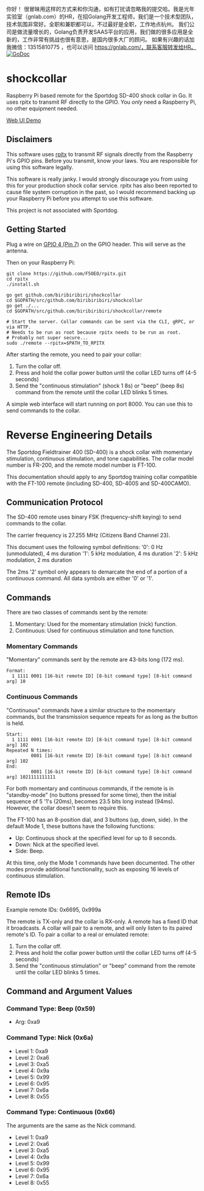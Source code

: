 你好！
很冒昧用这样的方式来和你沟通，如有打扰请忽略我的提交哈。我是光年实验室（gnlab.com）的HR，在招Golang开发工程师，我们是一个技术型团队，技术氛围非常好。全职和兼职都可以，不过最好是全职，工作地点杭州。
我们公司是做流量增长的，Golang负责开发SAAS平台的应用，我们做的很多应用是全新的，工作非常有挑战也很有意思，是国内很多大厂的顾问。
如果有兴趣的话加我微信：13515810775  ，也可以访问 https://gnlab.com/，联系客服转发给HR。
[![GoDoc](https://godoc.org/github.com/biribiribiri/shockcollar?status.svg)](http://godoc.org/github.com/biribiribiri/shockcollar)

# shockcollar
Raspberry Pi based remote for the Sportdog SD-400 shock collar in Go. It uses
rpitx to transmit RF directly to the GPIO. You *only* need a Raspberry Pi, no
other equipment needed.

[Web UI Demo](http://htmlpreview.github.io/?https://github.com/biribiribiri/shockcollar/blob/master/remote/static/index.html)

## Disclaimers

This software uses [rpitx](https://github.com/F5OEO/rpitx) to transmit RF
signals directly from the Raspberry Pi's GPIO pins. Before you transmit, know
your laws. You are responsible for using this software legally.

This software is really janky. I would strongly discourage you from using this
for your production shock collar service. rpitx has also been reported to
cause file system corruption in the past, so I would recommend backing up your
Raspberry Pi before you attempt to use this software.

This project is not associated with Sportdog.

## Getting Started

Plug a wire on [GPIO 4 (Pin 7)](https://pinout.xyz/pinout/pin7_gpio4) on the
GPIO header. This will serve as the antenna.

Then on your Raspberry Pi:
```
git clone https://github.com/F5OEO/rpitx.git
cd rpitx
./install.sh

go get github.com/biribiribiri/shockcollar
cd $GOPATH/src/github.com/biribiribiri/shockcollar
go get ./...
cd $GOPATH/src/github.com/biribiribiri/shockcollar/remote

# Start the server. Collar commands can be sent via the CLI, gRPC, or via HTTP.
# Needs to be run as root because rpitx needs to be run as root.
# Probably not super secure...
sudo ./remote --rpitx=$PATH_TO_RPITX
```

After starting the remote, you need to pair your collar:

 1. Turn the collar off.
 2. Press and hold the collar power button until the collar LED turns off
    (4-5 seconds)
 3. Send the "continuous stimulation" (shock 1 8s) or "beep" (beep 8s) command
    from the remote until the collar LED blinks 5 times.

A simple web interface will start running on port 8000. You can use this to
send commands to the collar.

# Reverse Engineering Details

The Sportdog Fieldtrainer 400 (SD-400) is a shock collar with momentary
stimulation, continuous stimulation, and tone capabilities. The collar model
number is FR-200, and the remote model number is FT-100.

This documentation should apply to any Sportdog training collar compatible
with the FT-100 remote (including SD-400, SD-400S and SD-400CAMO).

## Communication Protocol

The SD-400 remote uses binary FSK (frequency-shift keying) to send commands to
the collar.

The carrier frequency is 27.255 MHz (Citizens Band Channel 23).

This document uses the following symbol definitions:
'0': 0 Hz (unmodulated), 4 ms duration
'1': 5 kHz modulation, 4 ms duration
'2': 5 kHz modulation, 2 ms duration

The 2ms '2' symbol only appears to demarcate the end of a portion of a
continuous command. All data symbols are either '0' or '1'.

## Commands

There are two classes of commands sent by the remote:

1. Momentary: Used for the momentary stimulation (nick) function.
2. Continuous: Used for continuous stimulation and tone function.

### Momentary Commands

"Momentary" commands sent by the remote are 43-bits long (172 ms).

```
Format:
  1 1111 0001 [16-bit remote ID] [8-bit command type] [8-bit command arg] 10
```

### Continuous Commands

"Continuous" commands have a similar structure to the momentary commands,
but the transmission sequence repeats for as long as the button is held.

```
Start:
  1 1111 0001 [16-bit remote ID] [8-bit command type] [8-bit command arg] 102
Repeated N times:
         0001 [16-bit remote ID] [8-bit command type] [8-bit command arg] 102
End:
         0001 [16-bit remote ID] [8-bit command type] [8-bit command arg] 1021111111111
```

For both momentary and continuous commands, if the remote is in "standby-mode"
(no buttons pressed for some time), then the initial sequence of 5 '1's
(20ms), becomes 23.5 bits long instead (94ms). However, the collar doesn't
seem to require this.

The FT-100 has an 8-position dial, and 3 buttons (up, down, side). In the
default Mode 1, these buttons have the following functions:
* Up: Continuous shock at the specified level for up to 8 seconds.
* Down: Nick at the specified level.
* Side: Beep.

At this time, only the Mode 1 commands have been documented. The other modes
provide additional functionality, such as exposing 16 levels of continuous
stimulation.

## Remote IDs

Example remote IDs: 0x6695, 0x999a

The remote is TX-only and the collar is RX-only. A remote has a fixed ID
that it broadcasts. A collar will pair to a remote, and will only listen to
its paired remote's ID. To pair a collar to a real or emulated remote:

 1. Turn the collar off.
 2. Press and hold the collar power button until the collar LED turns off
    (4-5 seconds)
 3. Send the "continuous stimulation" or "beep" command from the remote
    until the collar LED blinks 5 times.

## Command and Argument Values

### Command Type: Beep (0x59)

 * Arg: 0xa9

### Command Type: Nick (0x6a)

 * Level 1: 0xa9
 * Level 2: 0xa6
 * Level 3: 0xa5
 * Level 4: 0x9a
 * Level 5: 0x99
 * Level 6: 0x95
 * Level 7: 0x6a
 * Level 8: 0x55

### Command Type: Continuous (0x66)

The arguments are the same as the Nick command.

 * Level 1: 0xa9
 * Level 2: 0xa6
 * Level 3: 0xa5
 * Level 4: 0x9a
 * Level 5: 0x99
 * Level 6: 0x95
 * Level 7: 0x6a
 * Level 8: 0x55
